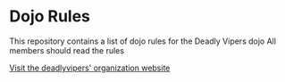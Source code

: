 Dojo Rules
==========

This repository contains a list of dojo rules for the Deadly Vipers dojo
All members should read the rules

[Visit the deadlyvipers' organization website](https://github.com/deadlyvipers)
